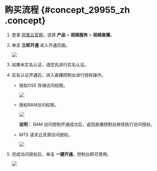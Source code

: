 # 购买流程 {#concept_29955_zh .concept}

1.  登录 [阿里云官网](http://www.aliyun.com)，选择 **产品** \> **视频服务** \> **视频直播**。

2.  单击 **立即开通** 进入开通页面。

    ![](http://docs-aliyun.cn-hangzhou.oss.aliyun-inc.com/assets/pic/29955/cn_zh/1503886431119/Image%203.png)

3.  如果未实名认证，请您先进行实名认证。

4.  实名认证开通后，进入直播控制台进行授权操作。

    -   授权OSS 存储访问权限。

        ![](http://docs-aliyun.cn-hangzhou.oss.aliyun-inc.com/assets/pic/29955/cn_zh/1501670283167/%E8%A7%86%E9%A2%91%E7%9B%B4%E6%92%AD%E8%AE%BF%E9%97%AE%E5%8F%97%E9%99%90.png)

    -   授权RAM访问权限。

        ![](http://docs-aliyun.cn-hangzhou.oss.aliyun-inc.com/assets/pic/29955/cn_zh/1479010580236/%E7%9B%B4%E6%92%AD%E6%BF%80%E6%B4%BB2.png)

        **说明：** RAM 访问控制开通成功后，返回直播控制台继续执行访问授权。

    -   MTS 请求云资源访问授权。

        ![](http://docs-aliyun.cn-hangzhou.oss.aliyun-inc.com/assets/pic/29955/cn_zh/1501670340715/MTS%E8%AF%B7%E6%B1%82%E8%AE%BF%E9%97%AE.png)

5.  完成访问授权后，单击 **一键开通**，控制台即可使用。

    ![](http://docs-aliyun.cn-hangzhou.oss.aliyun-inc.com/assets/pic/29955/cn_zh/1501670373918/%E8%A7%86%E9%A2%91%E7%9B%B4%E6%92%AD%E6%9C%8D%E5%8A%A1%E7%9B%B8%E5%85%B3%E4%BA%A7%E5%93%81.png)


